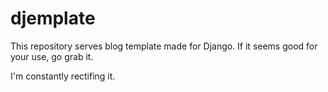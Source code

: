 # djemplate

This repository serves blog template made for Django. If it seems good for your use, go grab it. 

I'm constantly rectifing it.
